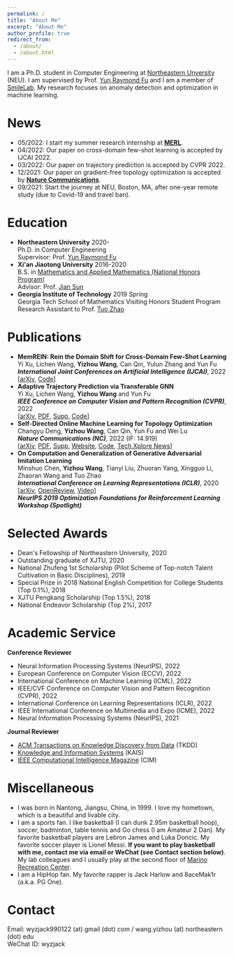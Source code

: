 ```yaml
---
permalink: /
title: "About Me"
excerpt: "About Me"
author_profile: true
redirect_from: 
  - /about/
  - /about.html
---
```

I am a Ph.D. student in Computer Engineering at [Northeastern Unversity](https://www.northeastern.edu/) (NEU). I am supervised by Prof. [Yun Raymond Fu](http://www1.ece.neu.edu/~yunfu/) and I am a member of [SmileLab](https://web.northeastern.edu/smilelab/). My research focuses on anomaly detection and optimization in machine learning.

News
======
* 05/2022: I start my summer research internship at [**MERL**](https://www.merl.com/).   
* 04/2022: Our paper on cross-domain few-shot learning is accepted by IJCAI 2022.   
* 03/2022: Our paper on trajectory prediction is accepted by CVPR 2022.   
* 12/2021: Our paper on gradient-free topology optimization is accepted by [**Nature Communications**](https://www.nature.com/ncomms/).  
* 09/2021: Start the journey at NEU, Boston, MA, after one-year remote study (due to Covid-19 and travel ban).  
  
Education
======
* **Northeastern University**  2020-  
Ph.D. in Computer Engineering  
Supervisor: Prof. [Yun Raymond Fu](http://www1.ece.neu.edu/~yunfu/)
* **Xi'an Jiaotong University**  2016-2020  
B.S. in [Mathematics and Applied Mathematics (National Honors Program)](http://bjb.xjtu.edu.cn/info/1071/2192.htm)  
Advisor: Prof. [Jian Sun](http://gr.xjtu.edu.cn/web/jiansun)
* **Georgia Institute of Technology**  2019 Spring  
Georgia Tech School of Mathematics Visiting Honors Student Program  
Research Assistant to Prof. [Tuo Zhao](https://www2.isye.gatech.edu/~tzhao80/)

<!-- Preprints
=====
* **SLA$^2$P: Self-supervised Anomaly Detection with Adversarial Perturbation**  
**Yizhou Wang**, Can Qin, Rongzhe Wei, Yi Xu, Yue Bai and Yun Fu  
[[arXiv](https://arxiv.org/pdf/2111.12896.pdf)][Code will be released soon.]   -->

<!-- * **Rethinking Adam: A Twofold Exponential Moving Average Approach**  
**Yizhou Wang**, Yue Kang, Can Qin, Huan Wang, Yi Xu, Yulun Zhang and Yun Fu  
[[arXiv](https://arxiv.org/pdf/2106.11514.pdf)][Code will be released soon.]   -->

<!-- * **An Unrolled Implicit Regularization Network for Joint Image and Sensitivity Estimation in Parallel MR Imaging with Convergence Guarantees**  
Yan Yang\*, **Yizhou Wang\***, Jiazhen Wang, Jian Sun and Zongben Xu (\* equal contribution)  
In submission -->


Publications
====== 
* **MemREIN: Rein the Domain Shift for Cross-Domain Few-Shot Learning**   
Yi Xu, Lichen Wang, **Yizhou Wang**, Can Qin, Yulun Zhang and Yun Fu   
***International Joint Conferences on Artificial Intelligence (IJCAI)***, 2022   
[[arXiv](), [Code]()]  
* **Adaptive Trajectory Prediction via Transferable GNN**   
Yi Xu, Lichen Wang, **Yizhou Wang** and Yun Fu   
***IEEE Conference on Computer Vision and Pattern Recognition (CVPR)***, 2022  
[[arXiv](https://arxiv.org/pdf/2203.05046.pdf), [PDF](https://openaccess.thecvf.com/content/CVPR2022/papers/Xu_Adaptive_Trajectory_Prediction_via_Transferable_GNN_CVPR_2022_paper.pdf), [Supp](https://openaccess.thecvf.com/content/CVPR2022/supplemental/Xu_Adaptive_Trajectory_Prediction_CVPR_2022_supplemental.pdf), [Code]()]   
* **Self-Directed Online Machine Learning for Topology Optimization**   
Changyu Deng, **Yizhou Wang**, Can Qin, Yun Fu and Wei Lu  
***Nature Communications (NC)***, 2022 (IF: 14.919)  
[[arXiv](https://arxiv.org/pdf/2002.01927.pdf), [PDF](https://www.nature.com/articles/s41467-021-27713-7.pdf), [Supp](https://static-content.springer.com/esm/art%3A10.1038%2Fs41467-021-27713-7/MediaObjects/41467_2021_27713_MOESM1_ESM.pdf), [Website](https://www.nature.com/articles/s41467-021-27713-7), [Code](https://github.com/deng-cy/deep_learning_topology_opt), [Tech Xplore News](https://vmportal.net/news/2022-01-team-algorithm.html)]   
* **On Computation and Generalization of Generative Adversarial Imitation Learning**  
Minshuo Chen, **Yizhou Wang**, Tianyi Liu, Zhuoran Yang, Xingguo Li, Zhaoran Wang and Tuo Zhao  
***International Conference on Learning Representations (ICLR)***, 2020  
[[arXiv](https://arxiv.org/pdf/2001.02792.pdf), [OpenReview](https://openreview.net/forum?id=BJl-5pNKDB), [Video](https://iclr.cc/virtual_2020/poster_BJl-5pNKDB.html)]  
***NeurIPS 2019 Optimization Foundations for Reinforcement Learning Workshop (Spotlight)***
  
Selected Awards 
======
* Dean's Fellowship of Northeastern University, 2020
* Outstanding graduate of XJTU, 2020
* National Zhufeng 1st Scholarship (Pilot Scheme of Top-notch Talent Cultivation in Basic Disciplines), 2019
* Special Prize in 2018 National English Competition for College Students (Top 0.1%), 2018
* XJTU Pengkang Scholarship (Top 1.5%), 2018
* National Endeavor Scholarship (Top 2%), 2017

Academic Service
======
**Conference Reviewer**
* Neural Information Processing Systems (NeurIPS), 2022    
* European Conference on Computer Vision (ECCV), 2022   
* International Conference on Machine Learning (ICML), 2022   
* IEEE/CVF Conference on Computer Vision and Pattern Recognition (CVPR), 2022   
* International Conference on Learning Representations (ICLR), 2022   
* IEEE International Conference on Multimedia and Expo (ICME), 2022   
* Neural Information Processing Systems (NeurIPS), 2021  



**Journal Reviewer**  
* [ACM Transactions on Knowledge Discovery from Data](https://dl.acm.org/journal/tkdd) (TKDD)   
* [Knowledge and Information Systems](https://www.springer.com/journal/10115) (KAIS)  
* [IEEE Computational Intelligence Magazine](https://cis.ieee.org/publications/ci-magazine) (CIM)  

Miscellaneous
======
* I was born in Nantong, Jiangsu, China, in 1999. I love my hometown, which is a beautiful and livable city.  
* I am a sports fan. I like basketball (I can dunk 2.95m basketball hoop), soccer, badminton, table tennis and Go chess (I am Amateur 2 Dan). My favorite basketball players are Lebron James and Luka Doncic. My favorite soccer player is Lionel Messi. **If you want to play basketball with me, contact me via email or WeChat (see Contact section below)**. My lab colleagues and I usually play at the second floor of [Marino Recreation Center](https://www.google.com/maps/place/Marino+Recreation+Center/@42.3401825,-71.092249,17z/data=!3m1!4b1!4m5!3m4!1s0x89e37a18c400467f:0xdb4ad70af6e7d61!8m2!3d42.3401919!4d-71.0900511).   
* I am a HipHop fan. My favorite rapper is Jack Harlow and 8aceMak1r (a.k.a. PG One).

Contact
=====
Email: wyzjack990122 (at) gmail (dot) com / wang.yizhou (at) northeastern (dot) edu  
WeChat ID: wyzjack
